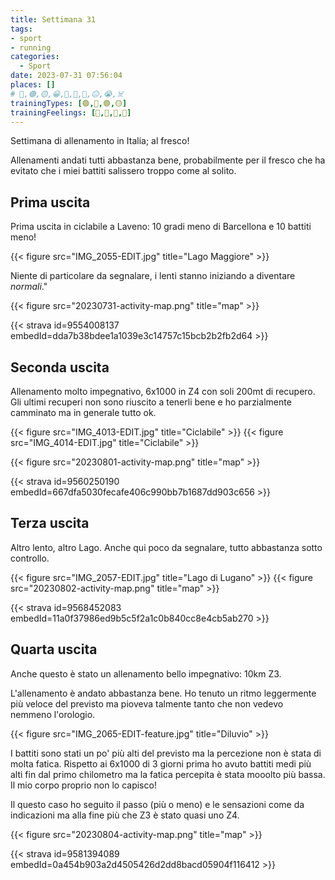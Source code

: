 ```yaml
---
title: Settimana 31
tags:
- sport
- running
categories:
  - Sport
date: 2023-07-31 07:56:04
places: []
# 🔴,🟢,🟡,😀,🙁,🫤,🙂,😐,😭,☠️
trainingTypes: [🟢,🔴,🟢,🟡]
trainingFeelings: [🙂,🙂,🙂,🙂]
---
```

Settimana di allenamento in Italia; al fresco!
<!--more--> 

Allenamenti andati tutti abbastanza bene, probabilmente per il fresco che ha evitato che i miei battiti salissero troppo come al solito.

## Prima uscita

Prima uscita in ciclabile a Laveno: 10 gradi meno di Barcellona e 10 battiti meno!

{{< figure src="IMG_2055-EDIT.jpg" title="Lago Maggiore" >}}

Niente di particolare da segnalare, i lenti stanno iniziando a diventare _normali_."

{{< figure src="20230731-activity-map.png" title="map" >}}

{{< strava id=9554008137 embedId=dda7b38bdee1a1039e3c14757c15bcb2b2fb2d64 >}}


## Seconda uscita

Allenamento molto impegnativo, 6x1000 in Z4 con soli 200mt di recupero. 
Gli ultimi recuperi non sono riuscito a tenerli bene e ho parzialmente camminato ma in generale tutto ok.

{{< figure src="IMG_4013-EDIT.jpg" title="Ciclabile" >}}
{{< figure src="IMG_4014-EDIT.jpg" title="Ciclabile" >}}

{{< figure src="20230801-activity-map.png" title="map" >}}

{{< strava id=9560250190 embedId=667dfa5030fecafe406c990bb7b1687dd903c656 >}}

## Terza uscita

Altro lento, altro Lago. Anche qui poco da segnalare, tutto abbastanza sotto controllo.

{{< figure src="IMG_2057-EDIT.jpg" title="Lago di Lugano" >}}
{{< figure src="20230802-activity-map.png" title="map" >}}

{{< strava id=9568452083 embedId=11a0f37986ed9b5c5f2a1c0b840cc8e4cb5ab270 >}}

## Quarta uscita

Anche questo è stato un allenamento bello impegnativo: 10km Z3.

L'allenamento è andato abbastanza bene. Ho tenuto un ritmo leggermente più veloce del previsto ma pioveva talmente tanto che non vedevo nemmeno l'orologio. 

{{< figure src="IMG_2065-EDIT-feature.jpg" title="Diluvio" >}}

I battiti sono stati un po' più alti del previsto ma la percezione non è stata di molta fatica. Rispetto ai 6x1000 di 3 giorni prima ho avuto battiti medi più alti fin dal primo chilometro ma la fatica percepita è stata mooolto più bassa. Il mio corpo proprio non lo capisco!

Il questo caso ho seguito il passo (più o meno) e le sensazioni come da indicazioni ma alla fine più che Z3 è stato quasi uno Z4. 

{{< figure src="20230804-activity-map.png" title="map" >}}


{{< strava id=9581394089 embedId=0a454b903a2d4505426d2dd8bacd05904f116412 >}}
